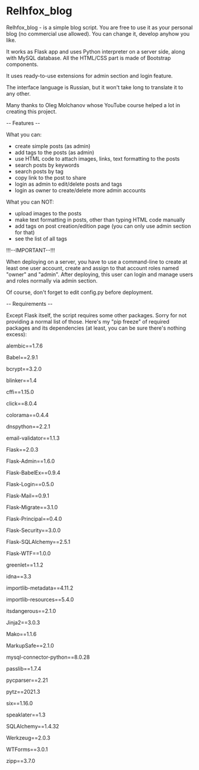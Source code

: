 # Relhfox_blog

Relhfox_blog - is a simple blog script. You are free to use it as your personal blog (no commercial use allowed). You can change it, develop anyhow you like.

It works as Flask app and uses Python interpreter on a server side, along with MySQL database. All the HTML/CSS part is made of Bootstrap components.

It uses ready-to-use extensions for admin section and login feature.

The interface language is Russian, but it won't take long to translate it to any other.

Many thanks to Oleg Molchanov whose YouTube course helped a lot in creating this project.


-- Features --

What you can:

- create simple posts (as admin)
- add tags to the posts (as admin)
- use HTML code to attach images, links, text formatting to the posts
- search posts by keywords
- search posts by tag
- copy link to the post to share
- login as admin to edit/delete posts and tags
- login as owner to create/delete more admin accounts

What you can NOT:

- upload images to the posts
- make text formatting in posts, other than typing HTML code manually
- add tags on post creation/edition page (you can only use admin section for that)
- see the list of all tags


!!!--IMPORTANT--!!!

When deploying on a server, you have to use a command-line to create at least one user account, create and assign to that account roles named "owner" and "admin". After deploying, this user can login and manage users and roles normally via admin section.

Of course, don't forget to edit config.py before deployment.


-- Requirements --

Except Flask itself, the script requires some other packages. Sorry for not providing a normal list of those. Here's my "pip freeze" of required packages and its dependencies (at least, you can be sure there's nothing excess):

alembic==1.7.6

Babel==2.9.1

bcrypt==3.2.0

blinker==1.4

cffi==1.15.0

click==8.0.4

colorama==0.4.4

dnspython==2.2.1

email-validator==1.1.3

Flask==2.0.3

Flask-Admin==1.6.0

Flask-BabelEx==0.9.4

Flask-Login==0.5.0

Flask-Mail==0.9.1

Flask-Migrate==3.1.0

Flask-Principal==0.4.0

Flask-Security==3.0.0

Flask-SQLAlchemy==2.5.1

Flask-WTF==1.0.0

greenlet==1.1.2

idna==3.3

importlib-metadata==4.11.2

importlib-resources==5.4.0

itsdangerous==2.1.0

Jinja2==3.0.3

Mako==1.1.6

MarkupSafe==2.1.0

mysql-connector-python==8.0.28

passlib==1.7.4

pycparser==2.21

pytz==2021.3

six==1.16.0

speaklater==1.3

SQLAlchemy==1.4.32

Werkzeug==2.0.3

WTForms==3.0.1

zipp==3.7.0
